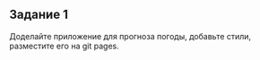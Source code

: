 ## Задание 1

Доделайте приложение для прогноза погоды, добавьте стили, разместите его на git pages.
